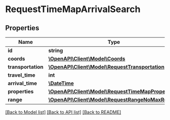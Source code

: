 # RequestTimeMapArrivalSearch

## Properties
Name | Type | Description | Notes
------------ | ------------- | ------------- | -------------
**id** | **string** |  | 
**coords** | [**\OpenAPI\Client\Model\Coords**](Coords.md) |  | 
**transportation** | [**\OpenAPI\Client\Model\RequestTransportation**](RequestTransportation.md) |  | 
**travel_time** | **int** |  | 
**arrival_time** | [**\DateTime**](\DateTime.md) |  | 
**properties** | [**\OpenAPI\Client\Model\RequestTimeMapProperty[]**](RequestTimeMapProperty.md) |  | [optional] 
**range** | [**\OpenAPI\Client\Model\RequestRangeNoMaxResults**](RequestRangeNoMaxResults.md) |  | [optional] 

[[Back to Model list]](../README.md#documentation-for-models) [[Back to API list]](../README.md#documentation-for-api-endpoints) [[Back to README]](../README.md)


